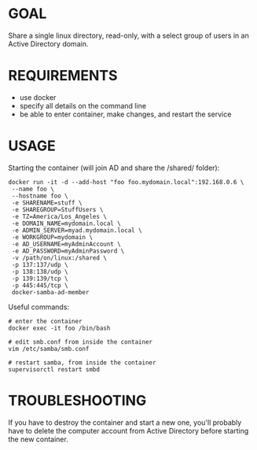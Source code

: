 # GOAL

Share a single linux directory, read-only, with a select group of users in an Active Directory domain.


# REQUIREMENTS

- use docker
- specify all details on the command line
- be able to enter container, make changes, and restart the service

# USAGE

Starting the container (will join AD and share the /shared/ folder):
```
docker run -it -d --add-host "foo foo.mydomain.local":192.168.0.6 \
 --name foo \
 --hostname foo \
 -e SHARENAME=stuff \
 -e SHAREGROUP=StuffUsers \
 -e TZ=America/Los_Angeles \
 -e DOMAIN_NAME=mydomain.local \
 -e ADMIN_SERVER=myad.mydomain.local \
 -e WORKGROUP=mydomain \
 -e AD_USERNAME=myAdminAccount \
 -e AD_PASSWORD=myAdminPassword \
 -v /path/on/linux:/shared \
 -p 137:137/udp \
 -p 138:138/udp \
 -p 139:139/tcp \
 -p 445:445/tcp \
 docker-samba-ad-member
```

Useful commands:
```
# enter the container
docker exec -it foo /bin/bash

# edit smb.conf from inside the container
vim /etc/samba/smb.conf

# restart samba, from inside the container
supervisorctl restart smbd
```

# TROUBLESHOOTING

If you have to destroy the container and start a new one, you'll probably have to delete the computer account from Active Directory before starting the new container.

